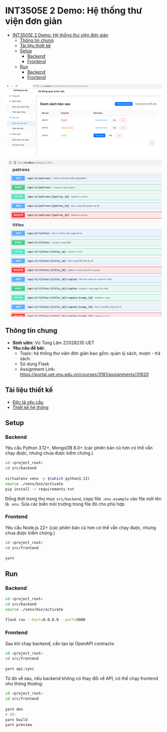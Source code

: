 # INT3505E 2 Demo: Hệ thống thư viện đơn giản

- [INT3505E 2 Demo: Hệ thống thư viện đơn giản](#int3505e-2-demo-hệ-thống-thư-viện-đơn-giản)
  - [Thông tin chung](#thông-tin-chung)
  - [Tài liệu thiết kế](#tài-liệu-thiết-kế)
  - [Setup](#setup)
    - [Backend](#backend)
    - [Frontend](#frontend)
  - [Run](#run)
    - [Backend](#backend-1)
    - [Frontend](#frontend-1)

![demo image](docs/images/frontend_demo_1.png)

![demo image](docs/images/backend_demo_1.png)

## Thông tin chung

- **Sinh viên:** Vũ Tùng Lâm 22028235 UET
- **Yêu cầu đề bài:**
  - Topic: hệ thống thư viện đơn giản bao gồm: quản lý sách, mượn - trả sách.
  - Sử dụng Flask
  - Assignment Link: <https://portal.uet.vnu.edu.vn/courses/3181/assignments/31620>

## Tài liệu thiết kế

- [Đặc tả yêu cầu](./docs/SRS/README.md)
- [Thiết kế hệ thống](./docs/SystemDesign/README.md)

## Setup

### Backend

Yêu cầu Python 3.12+,
MongoDB 8.0+ (các phiên
bản cũ hơn có thể vẫn
chạy được, nhưng chưa được
kiểm chứng.)

```sh
cd <project_root>
cd src/backend

virtualenv venv -p $(which python3.12)
source ./venv/bin/activate
pip install -r requirements.txt
```

Đồng thời trong thư mục `src/backend`,
copy file `.env.example` vào file mới
tên là `.env`. Sửa các biến môi trường
trong file đó cho phù hợp.

### Frontend

Yêu cầu Node.js 22+ (các phiên
bản cũ hơn có thể vẫn
chạy được, nhưng chưa được
kiểm chứng.)

```sh
cd <project_root>
cd src/frontend

yarn
```

## Run

### Backend

```sh
cd <project_root>
cd src/backend
source ./venv/bin/activate

flask run --host=0.0.0.0 --port=5000
```

### Frontend

Sau khi chạy backend, cần tạo lại
OpenAPI contracts:

```sh
cd <project_root>
cd src/frontend

yarn api:sync
```

Từ đó về sau, nếu backend không có
thay đổi về API, có thể chạy frontend
như thông thường:

```sh
cd <project_root>
cd src/frontend

yarn dev
# OR:
yarn build
yarn preview
```
